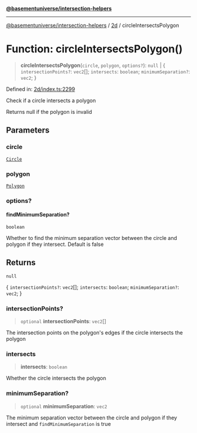 [**@basementuniverse/intersection-helpers**](../../README.md)

***

[@basementuniverse/intersection-helpers](../../README.md) / [2d](../README.md) / circleIntersectsPolygon

# Function: circleIntersectsPolygon()

> **circleIntersectsPolygon**(`circle`, `polygon`, `options?`): `null` \| \{ `intersectionPoints?`: `vec2`[]; `intersects`: `boolean`; `minimumSeparation?`: `vec2`; \}

Defined in: [2d/index.ts:2299](https://github.com/basementuniverse/intersection-helpers/blob/3a364a58f0714fe52065b40529091d774e3a1a50/src/2d/index.ts#L2299)

Check if a circle intersects a polygon

Returns null if the polygon is invalid

## Parameters

### circle

[`Circle`](../types/type-aliases/Circle.md)

### polygon

[`Polygon`](../types/type-aliases/Polygon.md)

### options?

#### findMinimumSeparation?

`boolean`

Whether to find the minimum separation vector between the circle and
polygon if they intersect. Default is false

## Returns

`null`

\{ `intersectionPoints?`: `vec2`[]; `intersects`: `boolean`; `minimumSeparation?`: `vec2`; \}

### intersectionPoints?

> `optional` **intersectionPoints**: `vec2`[]

The intersection points on the polygon's edges if the circle intersects
the polygon

### intersects

> **intersects**: `boolean`

Whether the circle intersects the polygon

### minimumSeparation?

> `optional` **minimumSeparation**: `vec2`

The minimum separation vector between the circle and polygon if they
intersect and `findMinimumSeparation` is true
